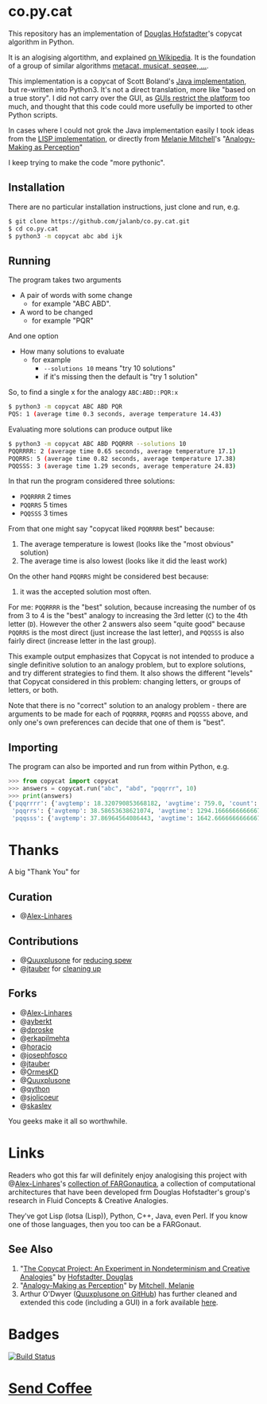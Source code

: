 co.py.cat
=========

This repository has an implementation of [Douglas Hofstadter](http://prelectur.stanford.edu/lecturers/hofstadter/)'s copycat algorithm in Python. 

It is an alogising algortithm, and explained [on Wikipedia](https://en.wikipedia.org/wiki/Copycat_%28software%29). It is the foundation of a group of similar algorithms [metacat, musicat, seqsee, ...](https://github.com/Alex-Linhares/FARGonautica).

This implementation is a copycat of Scott Boland's [Java implementation](http://itee.uq.edu.au/~scottb/_Copycat/), but re-written into Python3. It's not a direct translation, more like "based on a true story". I did not carry over the GUI, as [GUIs restrict the platform](https://www.slant.co/topics/983/~best-cross-platform-gui-toolkits) too much, and thought that this code could more usefully be imported to other Python scripts.

In cases where I could not grok the Java implementation easily I took ideas from the [LISP implementation](http://web.cecs.pdx.edu/~mm/how-to-get-copycat.html), or directly from [Melanie Mitchell](https://en.wikipedia.org/wiki/Melanie_Mitchell)'s "[Analogy-Making as Perception](http://www.amazon.com/Analogy-Making-Perception-Computer-Melanie-Mitchell/dp/0262132893/ref=tmm_hrd_title_0?ie=UTF8&qid=1351269085&sr=1-3)"

I keep trying to make the code "more pythonic".

Installation
------------

There are no particular installation instructions, just clone and run, e.g.

```sh
$ git clone https://github.com/jalanb/co.py.cat.git
$ cd co.py.cat
$ python3 -m copycat abc abd ijk
```

Running
-------

The program takes two arguments

- A pair of words with some change
  - for example "ABC ABD".
- A word to be changed
  - for example "PQR"

And one option

- How many solutions to evaluate
  - for example
    - `--solutions 10` means "try 10 solutions"
    - if it's missing then the default is "try 1 solution"
 

So, to find a single x for the analogy `ABC:ABD::PQR:x`

```sh
$ python3 -m copycat ABC ABD PQR
PQS: 1 (average time 0.3 seconds, average temperature 14.43)
```

Evaluating more solutions can produce output like

```sh
$ python3 -m copycat ABC ABD PQQRRR --solutions 10
PQQRRRR: 2 (average time 0.65 seconds, average temperature 17.1)
PQQRRS: 5 (average time 0.82 seconds, average temperature 17.38)
PQQSSS: 3 (average time 1.29 seconds, average temperature 24.83)
```

In that run the program considered three solutions:

- `PQQRRRR` 2 times
- `PQQRRS` 5 times
- `PQQSSS` 3 times 

From that one might say "copycat liked `PQQRRRR` best" because:

1. The average temperature is lowest (looks like the "most obvious" solution)
2. The average time is also lowest (looks like it did the least work)

On the other hand `PQQRRS` might be considered best because:
1. it was the accepted solution most often.

For me: `PQQRRRR` is the "best" solution, because increasing the number of `Q`s from 3 to 4 is the "best" analogy to increasing the 3rd letter (`C`) to the 4th letter (`D`). However the other 2 answers also seem "quite good" because `PQQRRS` is the most direct (just increase the last letter), and `PQQSSS` is also fairly direct (increase letter in the last group).

This example output emphasizes that Copycat is not intended to produce a single definitive solution to an analogy problem, but to explore solutions, and try different strategies to find them. It also shows the different "levels" that Copycat considered in this problem: changing letters, or groups of letters, or both.

Note that there is no "correct" solution to an analogy problem - there are arguments to be made for each of `PQQRRRR`, `PQQRRS` and `PQQSSS` above, and only one's own preferences can decide that one of them is "best".

Importing
---------
The program can also be imported and run from within Python, e.g.

```python
>>> from copycat import copycat
>>> answers = copycat.run("abc", "abd", "pqqrrr", 10)
>>> print(answers)
{'pqqrrrr': {'avgtemp': 18.320790853668182, 'avgtime': 759.0, 'count': 1},
 'pqqrrs': {'avgtemp': 38.58653638621074, 'avgtime': 1294.1666666666667, 'count': 6},
 'pqqsss': {'avgtemp': 37.86964564086443, 'avgtime': 1642.6666666666667, 'count': 3}}
```

Thanks
======
A big "Thank You" for

Curation
--------
* @[Alex-Linhares](https://github.com/Alex-Linhares/FARGonautica#projects-to-join-here-desiderata)

Contributions
-------------
* @[Quuxplusone](https://github.com/Quuxplusone) for [reducing spew](https://github.com/jalanb/co.py.cat/pull/8)
* @[jtauber](https://github.com/jtauber) for [cleaning up](https://github.com/jalanb/co.py.cat/pull/3)

Forks
-----
* @[Alex-Linhares](https://github.com/Alex-Linhares/co.py.cat)
* @[ayberkt](https://github.com/ayberkt/co.py.cat)
* @[dproske](https://github.com/dproske/co.py.cat)
* @[erkapilmehta](https://github.com/erkapilmehta/co.py.cat)
* @[horacio](https://github.com/horacio/co.py.cat)
* @[josephfosco](https://github.com/josephfosco/co.py.cat)
* @[jtauber](https://github.com/jtauber/co.py.cat)
* @[OrmesKD](https://github.com/OrmesKD/co.py.cat)
* @[Quuxplusone](https://github.com/Quuxplusone/co.py.cat)
* @[qython](https://github.com/qython/co.py.cat)
* @[sjolicoeur](https://github.com/sjolicoeur/co.py.cat)
* @[skaslev](https://github.com/skaslev/co.py.cat)

You geeks make it all so worthwhile.

Links
=====

Readers who got this far will definitely enjoy analogising this project with @[Alex-Linhares](https://github.com/Alex-Linhares)'s [collection of FARGonautica](https://github.com/Alex-Linhares/FARGonautica#projects-to-join-here-desiderata), a collection of computational architectures that have been developed frm
Douglas Hofstadter's group's research in Fluid Concepts & Creative Analogies. 

They've got Lisp (lotsa (Lisp)), Python, C++, Java, even Perl. If you know one of those languages, then you too can be a FARGonaut. 

See Also
--------
1. "[The Copycat Project: An Experiment in Nondeterminism and Creative Analogies](http://dspace.mit.edu/handle/1721.1/5648)" by [Hofstadter, Douglas](https://en.wikipedia.org/wiki/Douglas_Hofstadter#Academic_career)
1. "[Analogy-Making as Perception](http://www.amazon.com/Analogy-Making-Perception-Computer-Melanie-Mitchell/dp/0262132893/ref=tmm_hrd_title_0?ie=UTF8&qid=1351269085&sr=1-3)" by [Mitchell, Melanie](https://en.wikipedia.org/wiki/Melanie_Mitchell)
1. Arthur O'Dwyer ([Quuxplusone on GitHub]()) has further cleaned and extended this code (including a GUI) in a fork available [here](https://github.com/Quuxplusone/co.py.cat).

Badges
======
[![Build Status](https://travis-ci.org/jalanb/co.py.cat.svg?branch=master)](https://travis-ci.org/jalanb/co.py.cat)

[Send Coffee](https://ko-fi.com/jalanb)
===========
